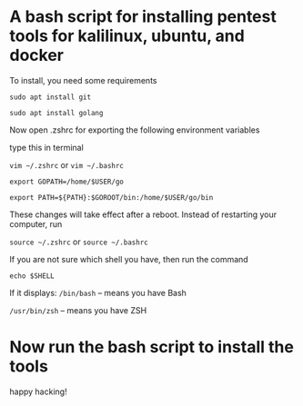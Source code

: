 # A bash script for installing pentest tools for kalilinux, ubuntu, and docker

To install, you need some requirements

`sudo apt install git`

`sudo apt install golang`

Now open .zshrc for exporting the following environment variables
 
type this in terminal

`vim ~/.zshrc` or `vim ~/.bashrc`
```
export GOPATH=/home/$USER/go
```
```
export PATH=${PATH}:$GOROOT/bin:/home/$USER/go/bin
```
These changes will take effect after a reboot. Instead of restarting your computer, run

`source ~/.zshrc` or `source ~/.bashrc`

If you are not sure which shell you have, then run the command

`echo $SHELL`

If it displays: 
`/bin/bash` – means you have Bash

`/usr/bin/zsh` – means you have ZSH

# Now run the bash script to install the tools

happy hacking!
